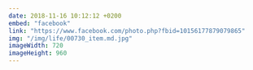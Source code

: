 ```yaml
---
date: 2018-11-16 10:12:12 +0200
embed: "facebook"
link: "https://www.facebook.com/photo.php?fbid=10156177879079865"
img: "/img/life/00730_item.md.jpg"
imageWidth: 720
imageHeight: 960
---
```

